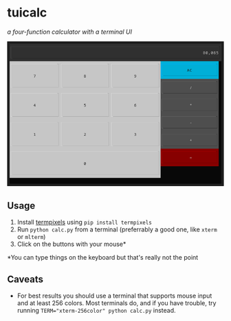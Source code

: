 # tuicalc
*a four-function calculator with a terminal UI*

![screenshot](promo.png)

## Usage
1. Install [termpixels][termpixels] using `pip install termpixels`
2. Run `python calc.py` from a terminal (preferrably a good one, like `xterm` or `mlterm`)
3. Click on the buttons with your mouse\*

\*You can type things on the keyboard but that's really not the point

## Caveats
* For best results you should use a terminal that supports mouse input and at least 256 colors. Most terminals do, and if you have trouble, try running `TERM="xterm-256color" python calc.py` instead.

[termpixels]: https://github.com/loganzartman/termpixels

